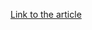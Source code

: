 [Link to the article](https://www.akamai.com/blog/security/the-oracle-of-delphi-steal-your-credentials)
